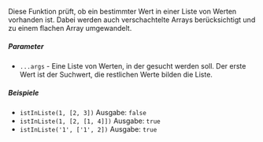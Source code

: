 Diese Funktion prüft, ob ein bestimmter Wert in einer Liste von Werten vorhanden ist. Dabei werden auch verschachtelte Arrays berücksichtigt und zu einem flachen Array umgewandelt.

##### Parameter
* `...args` - Eine Liste von Werten, in der gesucht werden soll. Der erste Wert ist der Suchwert, die restlichen Werte bilden die Liste.

##### Beispiele
* `istInListe(1, [2, 3])` Ausgabe: `false`
* `istInListe(1, [2, [1, 4]])` Ausgabe: `true`
* `istInListe('1', ['1', 2])` Ausgabe: `true` 
